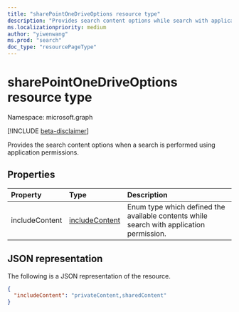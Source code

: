 ```yaml
---
title: "sharePointOneDriveOptions resource type"
description: "Provides search content options while search with application permission."
ms.localizationpriority: medium
author: "yiwenwang"
ms.prod: "search"
doc_type: "resourcePageType"
---
```


# sharePointOneDriveOptions resource type

Namespace: microsoft.graph

[!INCLUDE [beta-disclaimer](../../includes/beta-disclaimer.md)]

Provides the search content options when a search is performed using application permissions.

## Properties

| Property     | Type        | Description |
|:-------------|:------------|:------------|
|includeContent|[includeContent](includeContent.md)| Enum type which defined the available contents while search with application permission.|

## JSON representation

The following is a JSON representation of the resource.

<!-- {
  "blockType": "resource",
  "optionalProperties": [

  ],
  "@odata.type": "microsoft.graph.SharePointOneDriveOptions",
  "baseType": null
}-->

```json
{
  "includeContent": "privateContent,sharedContent"
}
```
